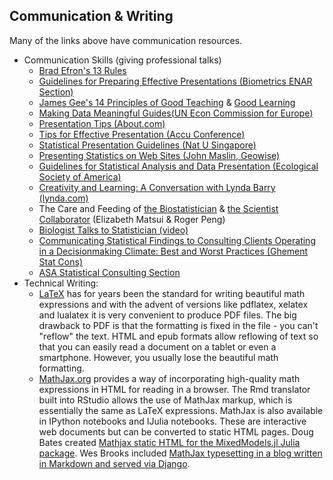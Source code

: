 ## Communication & Writing

Many of the links above have communication resources.

-   Communication Skills (giving professional talks)
    -   [Brad Efron's 13
        Rules](http://www-stat.stanford.edu/~ckirby/brad/other/2013ThirteenRules.pdf)
    -   [Guidelines for Preparing Effective Presentations (Biometrics
        ENAR Section)](http://www.enar.org/presentationguidelines.cfm)
    -   [James Gee's 14 Principles of Good
        Teaching](http://www.jamespaulgee.com/node/74) & [Good
        Learning](http://mason.gmu.edu/~lsmithg/jamespaulgee2print.html)
    -   [Making Data Meaningful Guides(UN Econ Commission for
        Europe)](http://www.unece.org/stats/documents/writing/)
    -   [Presentation Tips
        (About.com)](http://entrepreneurs.about.com/cs/marketing/a/presentingstats.htm)
    -   [Tips for Effective Presentation (Accu
        Conference)](http://www.accuconference.com/resources/effective-presentations.aspx)
    -   [Statistical Presentation Guidelines (Nat U
        Singapore)](http://blog.nus.edu.sg/dsap/2010/12/15/statistical-presentation-guidelines/)
    -   [Presenting Statistics on Web Sites (John Maslin,
        Geowise)](http://www.slideshare.net/scareymonster/presenting-statistics-on-web-sites)
    -   [Guidelines for Statistical Analysis and Data Presentation
        (Ecological Society of
        America)](http://esapubs.org/esapubs/statistics.htm)
    -   [Creativity and Learning: A Conversation with Lynda Barry
        (lynda.com)](http://www.lynda.com/Business-Illustration-tutorials/Creativity-Learning-Conversation-Lynda-Barry/136654-2.html)
    -   The Care and Feeding of [the
        Biostatistician](http://simplystatistics.org/2013/10/08/the-care-and-feeding-of-the-biostatistician/)
        & [the Scientist
        Collaborator](http://simplystatistics.org/2013/10/09/the-care-and-feeding-of-your-scientist-collaborator/)
        (Elizabeth Matsui & Roger Peng)
    -   [Biologist Talks to Statistician
        (video)](http://www.youtube.com/watch?v=Hz1fyhVOjr4)
    -   [Communicating Statistical Findings to Consulting Clients
        Operating in a Decisionmaking Climate: Best and Worst Practices
        (Ghement Stat Cons)](http://www.ghement.ca/jsm2014.html)
    -   [ASA Statistical Consulting
        Section](http://www.amstat.org/sections/cnsl)
-   Technical Writing:
    -   [LaTeX](/network-skills/latex) has for years been the standard
        for writing beautiful math expressions and with the advent of
        versions like pdflatex, xelatex and lualatex it is very
        convenient to produce PDF files. The big drawback to PDF is that
        the formatting is fixed in the file - you can't "reflow" the
        text. HTML and epub formats allow reflowing of text so that you
        can easily read a document on a tablet or even a smartphone.
        However, you usually lose the beautiful math formatting.
    -   [MathJax.org](http://mathjax.org) provides a way of
        incorporating high-quality math expressions in HTML for reading
        in a browser. The Rmd translator built into RStudio allows the
        use of MathJax markup, which is essentially the same as LaTeX
        expressions. MathJax is also available in IPython notebooks and
        IJulia notebooks. These are interactive web documents but can be
        converted to static HTML pages. Doug Bates created [Mathjax
        static HTML for the MixedModels.jl Julia
        package](http://dmbates.github.io/MixedModels.jl/). Wes Brooks
        included [MathJax typesetting in a blog written in Markdown and
        served via
        Django](http://somesquares.org/blog/2013/4/integrating-mathjax-and-markdown-django).
